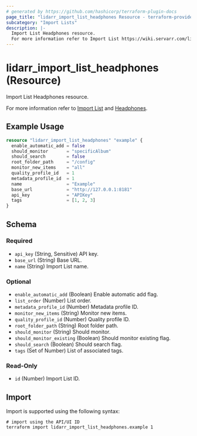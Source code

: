 ```yaml
---
# generated by https://github.com/hashicorp/terraform-plugin-docs
page_title: "lidarr_import_list_headphones Resource - terraform-provider-lidarr"
subcategory: "Import Lists"
description: |-
  Import List Headphones resource.
  For more information refer to Import List https://wiki.servarr.com/lidarr/settings#import-lists and Headphones https://wiki.servarr.com/lidarr/supported#headphonesimport.
---
```


# lidarr_import_list_headphones (Resource)

<!-- subcategory:Import Lists -->Import List Headphones resource.
For more information refer to [Import List](https://wiki.servarr.com/lidarr/settings#import-lists) and [Headphones](https://wiki.servarr.com/lidarr/supported#headphonesimport).

## Example Usage

```terraform
resource "lidarr_import_list_headphones" "example" {
  enable_automatic_add = false
  should_monitor       = "specificAlbum"
  should_search        = false
  root_folder_path     = "/config"
  monitor_new_items    = "all"
  quality_profile_id   = 1
  metadata_profile_id  = 1
  name                 = "Example"
  base_url             = "http://127.0.0.1:8181"
  api_key              = "APIKey"
  tags                 = [1, 2, 3]
}
```

<!-- schema generated by tfplugindocs -->
## Schema

### Required

- `api_key` (String, Sensitive) API key.
- `base_url` (String) Base URL.
- `name` (String) Import List name.

### Optional

- `enable_automatic_add` (Boolean) Enable automatic add flag.
- `list_order` (Number) List order.
- `metadata_profile_id` (Number) Metadata profile ID.
- `monitor_new_items` (String) Monitor new items.
- `quality_profile_id` (Number) Quality profile ID.
- `root_folder_path` (String) Root folder path.
- `should_monitor` (String) Should monitor.
- `should_monitor_existing` (Boolean) Should monitor existing flag.
- `should_search` (Boolean) Should search flag.
- `tags` (Set of Number) List of associated tags.

### Read-Only

- `id` (Number) Import List ID.

## Import

Import is supported using the following syntax:

```shell
# import using the API/UI ID
terraform import lidarr_import_list_headphones.example 1
```

